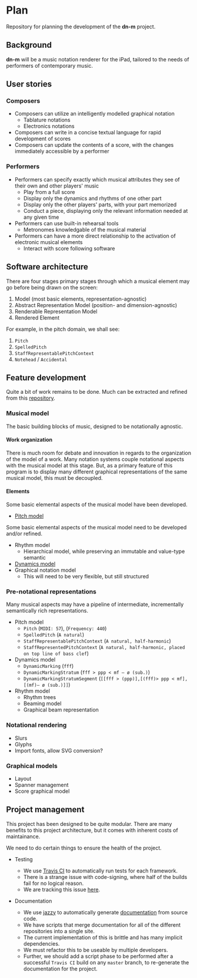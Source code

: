 # Plan
Repository for planning the development of the **dn-m** project.

## Background
**dn-m** will be a music notation renderer for the iPad, tailored to the needs of performers of contemporary music. 

## User stories

### Composers
- Composers can utilize an intelligently modelled graphical notation
  - Tablature notations
  - Electronics notations
- Composers can write in a concise textual language for rapid development of scores
- Composers can update the contents of a score, with the changes immediately accessible by a performer

### Performers
- Performers can specify exactly which musical attributes they see of their own and other players' music
  - Play from a full score
  - Display only the dynamics and rhythms of one other part
  - Display only the other players' parts, with your part memorized
  - Conduct a piece, displaying only the relevant information needed at any given time
- Performers can use built-in rehearsal tools
  - Metronomes knowledgable of the musical material
- Performers can have a more direct relationship to the activation of electronic musical elements
  - Interact with score following software

## Software architecture 

There are four stages primary stages through which a musical element may go before being drawn on the screen:
  1. Model (most basic elements, representation-agnostic)
  2. Abstract Representation Model (position- and dimension-agnostic)
  3. Renderable Representation Model
  4. Rendered Element
  
For example, in the pitch domain, we shall see:
  1. `Pitch`
  2. `SpelledPitch`
  3. `StaffRepresentablePitchContext`
  4. `Notehead` / `Accidental`

## Feature development
Quite a bit of work remains to be done. Much can be extracted and refined from this [repository](https://github.com/dn-m/Archive/tree/master/DNM-old).



### Musical model
The basic building blocks of music, designed to be notationally agnostic. 

#### Work organization
There is much room for debate and innovation in regards to the organization of the model of a work. Many notation systems couple notational aspects with the musical model at this stage. But, as a primary feature of this program is to display many different graphical representations of the same musical model, this must be decoupled.

#### Elements
Some basic elemental aspects of the musical model have been developed.
- [Pitch model](https://github.com/dn-m/Pitch)

Some basic elemental aspects of the musical model need to be developed and/or refined.
- Rhythm model
  - Hierarchical model, while preserving an immutable and value-type semantic
- [Dynamics model](https://github.com/dn-m/Dynamics/tree/master/Dynamics)
- Graphical notation model
  - This will need to be very flexible, but still structured

### Pre-notational representations
Many musical aspects may have a pipeline of intermediate, incrementally semantically rich representations.

- Pitch model
  - `Pitch` (`MIDI: 57`), (`Frequency: 440`) 
  - `SpelledPitch` (`A natural`) 
  - `StaffRepresentablePitchContext` (`A natural, half-harmonic`)
  - `StaffRepresentedPitchContext` (`A natural, half-harmonic, placed on top line of bass clef`)
- Dynamics model
  - `DynamicMarking` (`fff`)
  - `DynamicMarkingStratum` (`fff > ppp < mf — ø (sub.)`)
  - `DynamicMarkingStratumSegment` (`[[fff > (ppp)],[(fff)> ppp < mf],[(mf)— ø (sub.)]]`) 
- Rhythm model
  - Rhythm trees
  - Beaming model
  - Graphical beam representation

### Notational rendering
- Slurs
- Glyphs
- Import fonts, allow SVG conversion?

### Graphical models
- Layout
- Spanner management
- Score graphical model

## Project management
This project has been designed to be quite modular. There are many benefits to this project architecture, but it comes with inherent costs of maintainance.

We need to do certain things to ensure the health of the project.

- Testing
  - We use [Travis CI](https://travis-ci.org/dn-m/) to automatically run tests for each framework.
  - There is a strange issue with code-signing, where half of the builds fail for no logical reason.
  - We are tracking this issue [here](https://github.com/orgs/dn-m/projects/2).
  
- Documentation
  - We use [jazzy](https://github.com/realm/jazzy) to automatically generate [documentation](http://dn-m.github.io/) from source code.
  - We have scripts that merge documentation for all of the different repositories into a single site.
  - The current implementation of this is brittle and has many implicit dependencies.
  - We must refactor this to be useable by multiple developers.
  - Further, we should add a script phase to be performed after a successful `Travis CI` build on any `master` branch, to re-generate the documentation for the project.
